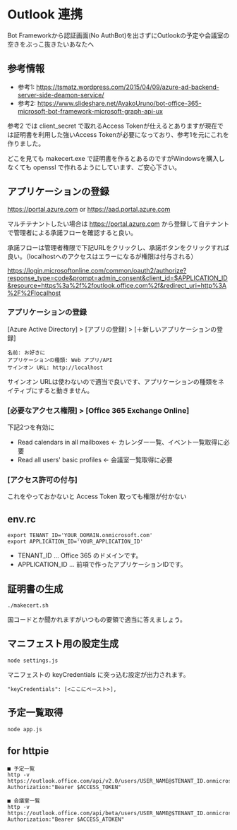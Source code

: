 # Outlook 連携

Bot Frameworkから認証画面(No AuthBot)を出さずにOutlookの予定や会議室の空きをぶっこ抜きたいあなたへ

## 参考情報

- 参考1: https://tsmatz.wordpress.com/2015/04/09/azure-ad-backend-server-side-deamon-service/
- 参考2: https://www.slideshare.net/AyakoUruno/bot-office-365-microsoft-bot-framework-microsoft-graph-api-ux

参考2 では client_secret で取れるAccess Tokenが仕えるとありますが現在では証明書を利用した強いAccess Tokenが必要になっており、参考1を元にこれを作りました。

どこを見ても makecert.exe で証明書を作るとあるのですがWindowsを購入しなくても openssl で作れるようにしています、ご安心下さい。

## アプリケーションの登録

https://portal.azure.com or https://aad.portal.azure.com

マルチテナントしたい場合は https://portal.azure.com から登録して自テナントで管理者による承諾フローを確認すると良い。

承諾フローは管理者権限で下記URLをクリックし、承諾ボタンをクリックすれば良い。（localhostへのアクセスはエラーになるが権限は付与される）

https://login.microsoftonline.com/common/oauth2/authorize?response_type=code&prompt=admin_consent&client_id=$APPLICATION_ID&resource=https%3a%2f%2foutlook.office.com%2f&redirect_uri=http%3A%2F%2Flocalhost

### アプリケーションの登録
[Azure Active Directory] > [アプリの登録] > [＋新しいアプリケーションの登録]

```
名前: お好きに
アプリケーションの種類: Web アプリ/API
サインオン URL: http://localhost
```

サインオン URLは使わないので適当で良いです、アプリケーションの種類をネイティブにすると動きません。

### [必要なアクセス権限] > [Office 365 Exchange Online]
下記2つを有効に
- Read calendars in all mailboxes <- カレンダー一覧、イベント一覧取得に必要
- Read all users' basic profiles <- 会議室一覧取得に必要

### [アクセス許可の付与]
これをやっておかないと Access Token 取っても権限が付かない

## env.rc

```
export TENANT_ID='YOUR_DOMAIN.onmicrosoft.com'
export APPLICATION_ID='YOUR_APPLICATION_ID'
```

- TENANT_ID ... Office 365 のドメインです。
- APPLICATION_ID ... 前項で作ったアプリケーションIDです。

## 証明書の生成

```
./makecert.sh
```

国コードとか聞かれますがいつもの要領で適当に答えましょう。

## マニフェスト用の設定生成

```
node settings.js
```

マニフェストの keyCredentials に突っ込む設定が出力されます。

```
"keyCredentials": [<ここにペースト>],
```

## 予定一覧取得

```
node app.js
```

## for httpie

```
■ 予定一覧
http -v https://outlook.office.com/api/v2.0/users/USER_NAME@$TENANT_ID.onmicrosoft.com/events Authorization:"Bearer $ACCESS_TOKEN"

■ 会議室一覧
http -v https://outlook.office.com/api/beta/users/USER_NAME@$TENANT_ID.onmicrosoft.com/findrooms Authorization:"Bearer $ACCESS_ATOKEN"
```
